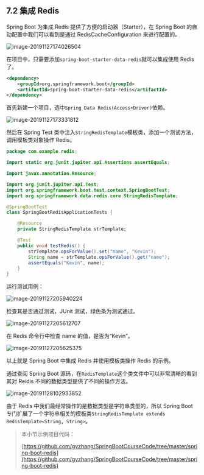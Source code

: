 ## 7.2 集成 Redis

Spring Boot 为集成 Redis 提供了方便的启动器（Starter），在 Spring Boot 的自动配置中我们可以看到是通过 RedisCacheConfiguration 来进行配置的。

![image-20191127174026504](images/image-20191127174026504.png)

在项目中，只需要添加`spring-boot-starter-data-redis`就可以集成使用 Redis 了。

```xml
<dependency>
    <groupId>org.springframework.boot</groupId>
    <artifactId>spring-boot-starter-data-redis</artifactId>
</dependency>
```

首先新建一个项目，选中`Spring Data Redis(Access+Driver)`依赖。

![image-20191127173331812](images/image-20191127173331812.png)

然后在 Spring Test 类中注入`StringRedisTemplate`模板类，添加一个测试方法，调用模板类对象操作 Redis。

```java
package com.example.redis;

import static org.junit.jupiter.api.Assertions.assertEquals;

import javax.annotation.Resource;

import org.junit.jupiter.api.Test;
import org.springframework.boot.test.context.SpringBootTest;
import org.springframework.data.redis.core.StringRedisTemplate;

@SpringBootTest
class SpringBootRedisApplicationTests {

	@Resource
	private StringRedisTemplate strTemplate;

	@Test
	public void testRedis() {
		strTemplate.opsForValue().set("name", "Kevin");
		String name = strTemplate.opsForValue().get("name");
		assertEquals("Kevin", name);
	}
}
```

运行测试用例：

![image-20191127205940224](images/image-20191127205940224.png)

检查其是否通过测试，JUnit 测试，绿色条为测试通过。

![image-20191127205612707](images/image-20191127205612707.png)

在 Redis 命令行中检查 name 的值，是否为“Kevin”。

![image-20191127205625375](images/image-20191127205625375.png)

以上就是 Spring Boot 中集成 Redis 并使用模板类操作 Redis 的示例。

通过查阅 Spring Boot 源码，在`RedisTemplate`这个类文件中可以非常清晰的看到其对 Reidis 不同的数据类型提供了不同的操作方法。

![image-20191128102933852](images/image-20191128102933852.png)

由于 Redis 中我们最经常操作的是数据类型是字符串类型的，所以 Spring Boot 专门扩展了一个字符串相关的模板类`StringRedisTemplate extends RedisTemplate<String, String>`。

> 本小节示例项目代码：
>
> [https://github.com/gyzhang/SpringBootCourseCode/tree/master/spring-boot-redis](https://github.com/gyzhang/SpringBootCourseCode/tree/master/spring-boot-redis)
